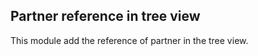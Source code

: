 Partner reference in tree view
--------------------------------
This module add the reference of partner in the tree view.



